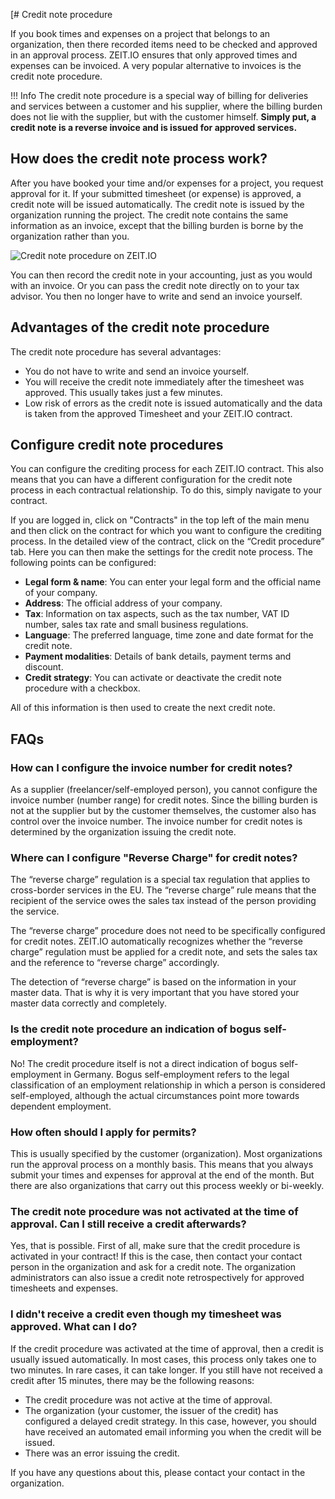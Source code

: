 [# Credit note procedure

If you book times and expenses on a project that belongs to an organization, then there recorded items
need to be checked and approved in an approval process. ZEIT.IO ensures
that only approved times and expenses can be invoiced. A very popular alternative to invoices is 
the credit note procedure.

!!! Info
    The credit note procedure is a special way of billing for deliveries and services between a customer and his 
    supplier, where the billing burden does not lie with the supplier, but with the customer himself. 
    **Simply put, a credit note is a reverse invoice and is issued for approved services.**

## How does the credit note process work?

After you have booked your time and/or expenses for a project, you request approval for it. 
If your submitted timesheet (or expense) is approved, a credit note will be issued automatically. 
The credit note is issued by the organization running the project.
The credit note contains the same information as an invoice, except that the billing burden is borne by the 
organization rather than you.

![Credit note procedure on ZEIT.IO](../img/context-freelance/cn-1-en.png)

You can then record the credit note in your accounting, just as you would with an invoice.
Or you can pass the credit note directly on to your tax advisor.
You then no longer have to write and send an invoice yourself.

## Advantages of the credit note procedure

The credit note procedure has several advantages:

- You do not have to write and send an invoice yourself.
- You will receive the credit note immediately after the timesheet was approved. This usually takes just a few minutes.
- Low risk of errors as the credit note is issued automatically and the data is taken from the approved
  Timesheet and your ZEIT.IO contract.

## Configure credit note procedures

You can configure the crediting process for each ZEIT.IO contract. This also means that you can have a different 
configuration for the credit note process in each contractual relationship. To do this, simply navigate to your contract.

If you are logged in, click on "Contracts" in the top left of the main menu and then click on the contract for which 
you want to configure the crediting process. In the detailed view of the contract, click on the “Credit procedure” 
tab. Here you can then make the settings for the credit note process. The following points can be configured:

- **Legal form & name**: You can enter your legal form and the official name of your company.
- **Address**: The official address of your company.
- **Tax**: Information on tax aspects, such as the tax number, VAT ID number, sales tax rate and small business regulations.
- **Language**: The preferred language, time zone and date format for the credit note.
- **Payment modalities**: Details of bank details, payment terms and discount.
- **Credit strategy**: You can activate or deactivate the credit note procedure with a checkbox.

All of this information is then used to create the next credit note.

## FAQs

### How can I configure the invoice number for credit notes?

As a supplier (freelancer/self-employed person), you cannot configure the invoice number (number range) for credit notes. 
Since the billing burden is not at the supplier but by the customer themselves, the customer also has control over the 
invoice number. The invoice number for credit notes is determined by the organization issuing the credit note.

### Where can I configure "Reverse Charge" for credit notes?

The “reverse charge” regulation is a special tax regulation that applies to cross-border services in the EU. 
The “reverse charge” rule means that the recipient of the service owes the sales tax instead of the person providing 
the service.

The “reverse charge” procedure does not need to be specifically configured for credit notes. ZEIT.IO automatically 
recognizes whether the “reverse charge” regulation must be applied for a credit note, and sets the sales tax and the 
reference to “reverse charge” accordingly.

The detection of “reverse charge” is based on the information in your master data. 
That is why it is very important that you have stored your master data correctly and completely.

### Is the credit note procedure an indication of bogus self-employment?

No! The credit procedure itself is not a direct indication of bogus self-employment in Germany.
Bogus self-employment refers to the legal classification of an employment relationship in which a person is considered 
self-employed, although the actual circumstances point more towards dependent employment.

### How often should I apply for permits?

This is usually specified by the customer (organization).
Most organizations run the approval process on a monthly basis.
This means that you always submit your times and expenses for approval at the end of the month.
But there are also organizations that carry out this process weekly or bi-weekly.

### The credit note procedure was not activated at the time of approval. Can I still receive a credit afterwards?

Yes, that is possible. First of all, make sure that the credit procedure is activated in your contract!
If this is the case, then contact your contact person in the organization and ask for a credit note.
The organization administrators can also issue a credit note retrospectively for approved timesheets and expenses.

### I didn't receive a credit even though my timesheet was approved. What can I do?

If the credit procedure was activated at the time of approval, then a credit is usually issued automatically.
In most cases, this process only takes one to two minutes.
In rare cases, it can take longer.
If you still have not received a credit after 15 minutes, there may be the following reasons:

- The credit procedure was not active at the time of approval.
- The organization (your customer, the issuer of the credit) has configured a delayed credit strategy.
  In this case, however, you should have received an automated email informing you when the credit will be issued.
- There was an error issuing the credit.

If you have any questions about this, please contact your contact in the organization.
